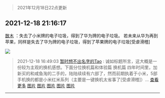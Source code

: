 > 2021年12月18日22点更新
<link rel="stylesheet" href="https://cdn.jsdelivr.net/gh/taotie6/sampleJSON@main/css/photo_show.css">
<meta name="referrer" content="no-referrer" />


 ## 2021-12-18 21:16:17 

 [㪚木](https://www.coolapk.com/feed/32215906?shareKey=MjE2ZTdkYjgxYjMyNjFiZGU5OWM~) ：失去了小米牌的电子垃圾，得到了华为牌的电子垃圾。
若未来从华为再到苹果，同样是失去了华为牌的电子垃圾，得到了苹果牌的电子垃圾[受虐滑稽] 

<div class="album">
<img class="img-item" src="http://image.coolapk.com/feed/2019/0515/09/1081091_3748_1897@180x122.gif" />
</div>

> 2021-12-18 16:49:03 
> [暂时想不出名字的Tao](https://www.coolapk.com/feed/32210349?shareKey=MDFmM2Y4ODBiNTE4NjFiZGU5OWM~) : 诚如标题所言，这大概是一份较为主观的换机感想。下面分位换机篇和体验篇 换机篇 四年时间里，加新买的和咸鱼淘的二手的，陆陆续续有六部了，然而前期执着于小米，5部手机换的都是小米红米系列（主要是一键换机太省事了[受虐滑稽]）... <a href="">查看更多</a> 
[图片](http://image.coolapk.com/feed/2021/1218/16/3481013_f27d9cc4_7341_8843_274@1174x2400.jpeg)
[图片](http://image.coolapk.com/feed/2021/1218/16/3481013_25479e10_7341_8846_262@1176x2400.jpeg)
[图片](http://image.coolapk.com/feed/2021/1218/16/3481013_aaa727e8_7341_8849_615@1174x2400.jpeg)
[图片](http://image.coolapk.com/feed/2021/1218/16/3481013_5a9deaa5_7341_8851_42@1176x2400.jpeg)
[图片](http://image.coolapk.com/feed/2021/1218/16/3481013_e0928b34_7341_8854_490@1176x2400.jpeg)

 ------- 

